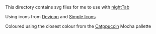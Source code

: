 This directory contains svg files for me to use with [nightTab](https://github.com/zombieFox/nightTab)

Using icons from [Devicon](https://devicon.dev/) and [Simple Icons](https://simpleicons.org)

Coloured using the closest colour from the [Catppuccin](https://github.com/catppuccin/catppuccin) Mocha pallette
